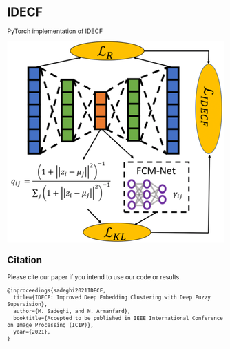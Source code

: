 # IDECF

PyTorch implementation of IDECF

<center><img src="https://github.com/Armanfard-Lab/IDECF/blob/main/Figures/overview.png" alt="Overview" width="800" align="center"></center>


## Citation

Please cite our paper if you intend to use our code or results.
```
@inproceedings{sadeghi2021IDECF,
  title={IDECF: Improved Deep Embedding Clustering with Deep Fuzzy Supervision},
  author={M. Sadeghi, and N. Armanfard},
  booktitle={Accepted to be published in IEEE International Conference on Image Processing (ICIP)},
  year={2021},
}
```
